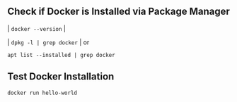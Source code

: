 ## Check if Docker is Installed via Package Manager

| `docker --version` |

| `dpkg -l | grep docker` |  or

`apt list --installed | grep docker`


## Test Docker Installation
`docker run hello-world`
